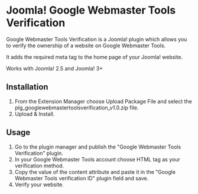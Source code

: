 # Joomla! Google Webmaster Tools Verification
Google Webmaster Tools Verification is a Joomla! plugin which allows you to verify the ownership of a website on Google Webmaster Tools.

It adds the required meta tag to the home page of your Joomla! website.

Works with Joomla! 2.5 and Joomla! 3+

## Installation
1. From the Extension Manager choose Upload Package File and select the plg_googlewebmastertoolsverification_v1.0.zip file.
2. Upload & Install.

## Usage
1. Go to the plugin manager and publish the "Google Webmaster Tools Verification" plugin.
2. In your Google Webmaster Tools account choose HTML tag as your verification method.
3. Copy the value of the content attribute and paste it in the "Google Webmaster Tools verification ID" plugin field and save.
4. Verify your website.
